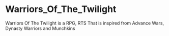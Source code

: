 # Warriors_Of_The_Twilight
Warriors Of The Twilight is a RPG, RTS That is inspired from Advance Wars, Dynasty Warriors and Munchkins
